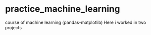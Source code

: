 # practice_machine_learning
course of machine learning (pandas-matplotlib) Here i worked in two projects  
